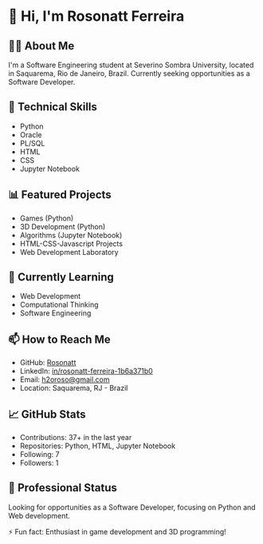 # 👋 Hi, I'm Rosonatt Ferreira

## 👨‍💻 About Me
I'm a Software Engineering student at Severino Sombra University, located in Saquarema, Rio de Janeiro, Brazil. Currently seeking opportunities as a Software Developer.

## 🚀 Technical Skills
- Python
- Oracle
- PL/SQL
- HTML
- CSS
- Jupyter Notebook

## 📊 Featured Projects
- Games (Python)
- 3D Development (Python)
- Algorithms (Jupyter Notebook)
- HTML-CSS-Javascript Projects
- Web Development Laboratory

## 🌱 Currently Learning
- Web Development
- Computational Thinking
- Software Engineering

## 📫 How to Reach Me
- GitHub: [Rosonatt](https://github.com/Rosonatt)
- LinkedIn: [in/rosonatt-ferreira-1b6a371b0](https://linkedin.com/in/rosonatt-ferreira-1b6a371b0)
- Email: h2oroso@gmail.com
- Location: Saquarema, RJ - Brazil

## 📈 GitHub Stats
- Contributions: 37+ in the last year
- Repositories: Python, HTML, Jupyter Notebook
- Following: 7
- Followers: 1

## 💼 Professional Status
Looking for opportunities as a Software Developer, focusing on Python and Web development.

⚡ Fun fact: Enthusiast in game development and 3D programming!
